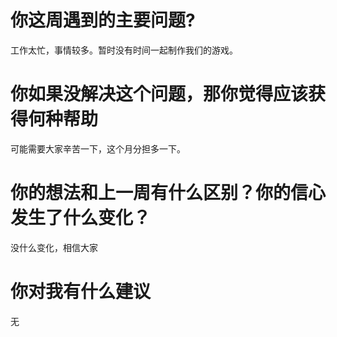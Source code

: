 # 你这周遇到的主要问题?
工作太忙，事情较多。暂时没有时间一起制作我们的游戏。
# 你如果没解决这个问题，那你觉得应该获得何种帮助
可能需要大家辛苦一下，这个月分担多一下。
# 你的想法和上一周有什么区别？你的信心发生了什么变化？
没什么变化，相信大家
# 你对我有什么建议
无